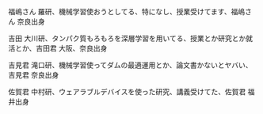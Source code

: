 福嶋さん
羅研、機械学習使おうとしてる、特になし、授業受けてます、福嶋さん
奈良出身

吉田
大川研、タンパク質もろもろを深層学習を用いてる、授業とか研究とか就活とか、吉田君
大阪、奈良出身

吉見君
滝口研、機械学習使ってダムの最適運用とか、論文書かないとヤバい、吉見君
奈良出身

佐賀君
中村研、ウェアラブルデバイスを使った研究、講義受けてた、佐賀君
福井出身